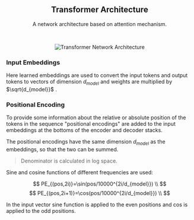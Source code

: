  <h2 align="center">Transformer Architecture</h2>
<p align="center">A network architecture based on attention mechanism.</p>
<br>

<p align="center">
  <img src="https://upload.wikimedia.org/wikipedia/commons/thumb/8/8f/The-Transformer-model-architecture.png/800px-The-Transformer-model-architecture.png" alt="Transformer Network Architecture">
</p>

### Input Embeddings
Here learned embeddings are used to convert the input tokens and output tokens to vectors of dimension $d_{model}$ and weights are multiplied by $\sqrt{d_{model}}$ .

### Positional Encoding
To provide some information about the relative or absolute position of the tokens in the sequence "positional encodings" are added to the input embeddings at the bottoms of the encoder and decoder stacks.

The positional encodings have the same dimension $d_{model}$ as the embeddings, so that the two can be summed.

> Denominator is calculated in log space.

Sine and cosine functions of different frequencies are used:

$$
PE_{(pos,2i)}=\sin(pos/10000^{2i/d_{model}}) \\
$$
$$
PE_{(pos,2i+1)}=\cos(pos/10000^{2i/d_{model}}) \\
$$

In the input vector sine function is applied to the even positions and cos is applied to the odd positions.


